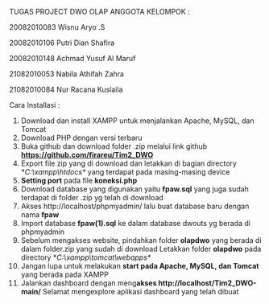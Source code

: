 TUGAS PROJECT DWO OLAP
ANGGOTA KELOMPOK :

20082010083			Wisnu Aryo .S

20082010106			Putri Dian Shafira

20082010148			Achmad Yusuf Al Maruf

21082010053			Nabila Athifah Zahra

21082010084			Nur Racana Kuslaila

Cara Installasi :
1. Download dan install XAMPP untuk menjalankan Apache, MySQL, dan Tomcat
2. Download PHP dengan versi terbaru
3. Buka github dan download folder .zip melalui link github **https://github.com/firareu/Tim2_DWO**
4. Export file zip yang di download dan letakkan di bagian directory **C:\xampp\htdocs\** yang terdapat pada masing-masing device
5. **Setting port** pada file **koneksi.php**
6. Download database yang digunakan yaitu **fpaw.sql** yang juga sudah terdapat di folder .zip yg telah di download
7. Akses http://localhost/phpmyadmin/ lalu buat database baru dengan nama **fpaw**
8. Import database **fpaw(1).sql** ke dalam database dwouts yg berada di phpmyadmin 
9. Sebelum mengakses website, pindahkan folder **olapdwo** yang berada di dalam folder.zip yang sudah di download Letakkan folder **olapdwo** pada directory **C:\xampp\tomcat\webapps\**
10. Jangan lupa untuk melakukan **start pada Apache, MySQL, dan Tomcat** yang berada pada XAMPP
11. Jalankan dashboard dengan meng**akses http://localhost/Tim2_DWO-main/**
Selamat mengexplore aplikasi dashboard yang telah dibuat
